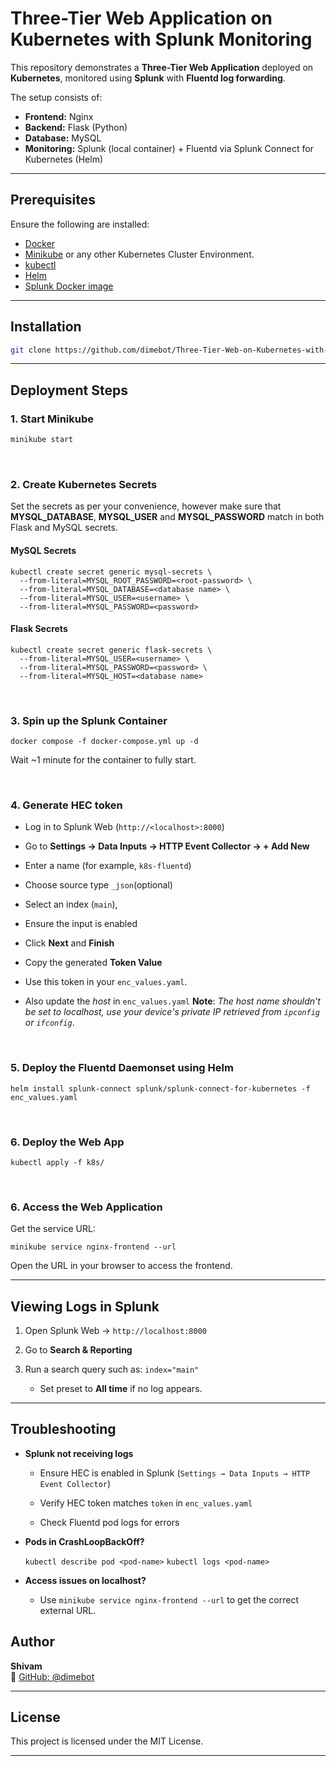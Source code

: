 # Three-Tier Web Application on Kubernetes with Splunk Monitoring

This repository demonstrates a **Three-Tier Web Application** deployed on **Kubernetes**, monitored using **Splunk** with **Fluentd log forwarding**.

The setup consists of:
- **Frontend:** Nginx  
- **Backend:** Flask (Python)  
- **Database:** MySQL  
- **Monitoring:** Splunk (local container) + Fluentd via Splunk Connect for Kubernetes (Helm)
---
## Prerequisites

Ensure the following are installed:

- [Docker](https://www.docker.com/)
- [Minikube](https://minikube.sigs.k8s.io/docs/) or any other Kubernetes Cluster Environment.
- [kubectl](https://kubernetes.io/docs/tasks/tools/)
- [Helm](https://helm.sh/docs/)
- [Splunk Docker image](https://hub.docker.com/r/splunk/splunk)
---
## Installation
```bash
git clone https://github.com/dimebot/Three-Tier-Web-on-Kubernetes-with-Splunk-Monitoring.git
```
---
##  Deployment Steps
### 1. Start Minikube
```bash
minikube start
```
<br>

### 2. Create Kubernetes Secrets
Set the secrets as per your convenience, however make sure that **MYSQL_DATABASE**, **MYSQL_USER** and **MYSQL_PASSWORD** match in both Flask and MySQL secrets.

#### MySQL Secrets
```
kubectl create secret generic mysql-secrets \
  --from-literal=MYSQL_ROOT_PASSWORD=<root-password> \
  --from-literal=MYSQL_DATABASE=<database name> \
  --from-literal=MYSQL_USER=<username> \
  --from-literal=MYSQL_PASSWORD=<password>
  ```

#### Flask Secrets
```
kubectl create secret generic flask-secrets \
  --from-literal=MYSQL_USER=<username> \
  --from-literal=MYSQL_PASSWORD=<password> \
  --from-literal=MYSQL_HOST=<database name>
  ```

<br>

### 3. Spin up the Splunk Container
`docker compose -f docker-compose.yml up -d`

Wait ~1 minute for the container to fully start.

<br>

### 4. Generate HEC token
-   Log in to Splunk Web (`http://<localhost>:8000`) 
-   Go to **Settings → Data Inputs → HTTP Event Collector → + Add New**
-   Enter a name (for example, `k8s-fluentd`)
-   Choose source type `_json`(optional)
-   Select an index (`main`),
-   Ensure the input is enabled
-   Click **Next** and **Finish**
-   Copy the generated **Token Value**
    
-   Use this token in your `enc_values.yaml`.
-  Also update the *host* in `enc_values.yaml`
**Note**: *The host name shouldn't be set to localhost, use your device's private IP retrieved from `ipconfig` or `ifconfig`*.

<br>

### 5. Deploy the Fluentd Daemonset using Helm
 `helm install splunk-connect splunk/splunk-connect-for-kubernetes -f enc_values.yaml`

<br>

 ### 6. Deploy the Web App
`kubectl apply -f k8s/`

<br>

 ### 6. Access the Web Application
 
Get the service URL:

`minikube service nginx-frontend --url` 

Open the URL in your browser to access the frontend.

---

## Viewing Logs in Splunk

1.  Open Splunk Web → `http://localhost:8000`
    
2.  Go to **Search & Reporting**
    
3.  Run a search query such as:
    `index="main"` 
	- Set preset to **All time** if no log appears. 

----------

## Troubleshooting

-   **Splunk not receiving logs**
    
    -   Ensure HEC is enabled in Splunk (`Settings → Data Inputs → HTTP Event Collector`)
        
    -   Verify HEC token matches `token` in `enc_values.yaml`
        
    -   Check Fluentd pod logs for errors
        
-   **Pods in CrashLoopBackOff?**
    
    `kubectl describe pod <pod-name>`
    `kubectl logs <pod-name>` 
    
-   **Access issues on localhost?**
    
    -   Use `minikube service nginx-frontend --url` to get the correct external URL.
## Author

**Shivam**  
🔗 [GitHub: @dimebot](https://github.com/dimebot)

----------

##  License

This project is licensed under the MIT License.

---
